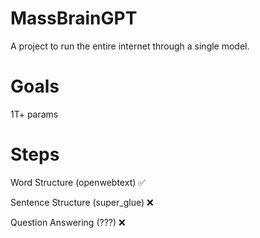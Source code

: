 # MassBrainGPT
A project to run the entire internet through a single model.

# Goals
1T+ params

# Steps
Word Structure (openwebtext) :white_check_mark: 

Sentence Structure (super_glue) ❌ 

Question Answering (???) ❌ 

